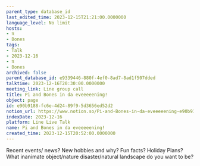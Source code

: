 ```yaml
---
parent_type: database_id
last_edited_time: 2023-12-15T21:21:00.0000000
language_level: No limit
hosts:
- π
- Bones
tags:
- Talk
- 2023-12-16
- π
- Bones
archived: false
parent_database_id: e9339446-880f-4ef0-8ad7-8ad1f507dded
talktime: 2023-12-16T20:30:00.0000000
meeting_link: Line group call
title: Pi and Bones in da eveeeeening!
object: page
id: e90b9188-fc6e-4d24-89f9-5d3656ed52d2
notion_url: https://www.notion.so/Pi-and-Bones-in-da-eveeeeening-e90b9188fc6e4d2489f95d3656ed52d2
indexDate: 2023-12-16
platform: Line Live Talk
name: Pi and Bones in da eveeeeening!
created_time: 2023-12-15T20:52:00.0000000
---
```



Recent events/ news?
New hobbies and why?
Fun facts? 
Holiday Plans?
What inanimate object/nature disaster/natural landscape do you want to be?
























